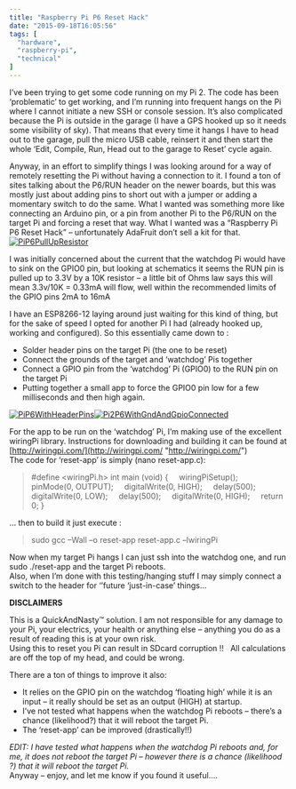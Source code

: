 ```yaml
---
title: "Raspberry Pi P6 Reset Hack"
date: "2015-09-18T16:05:56"
tags: [
  "hardware",
  "raspberry-pi",
  "technical"
]
---
```

I’ve been trying to get some code running on my Pi 2. The code has been ‘problematic’ to get working, and I’m running into frequent hangs on the Pi where I cannot initiate a new SSH or console session. It’s also complicated because the Pi is outside in the garage (I have a GPS hooked up so it needs some visibility of sky). That means that every time it hangs I have to head out to the garage, pull the micro USB cable, reinsert it and then start the whole ‘Edit, Compile, Run, Head out to the garage to Reset’ cycle again.

Anyway, in an effort to simplify things I was looking around for a way of remotely resetting the Pi without having a connection to it. I found a ton of sites talking about the P6/RUN header on the newer boards, but this was mostly just about adding pins to short out with a jumper or adding a momentary switch to do the same. What I wanted was something more like connecting an Arduino pin, or a pin from another Pi to the P6/RUN on the target Pi and forcing a reset that way. What I wanted was a “Raspberry Pi P6 Reset Hack” – unfortunately AdaFruit don’t sell a kit for that.[![PiP6PullUpResistor](PiP6PullUpResistor_thumb.png "PiP6PullUpResistor")](https://kapie.com/wp-content/uploads/2015/09/PiP6PullUpResistor.png)

I was initially concerned about the current that the watchdog Pi would have to sink on the GPIO0 pin, but looking at schematics it seems the RUN pin is pulled up to 3.3V by a 10K resistor – a little bit of Ohms law says this will mean 3.3v/10K = 0.33mA will flow, well within the recommended limits of the GPIO pins 2mA to 16mA

I have an ESP8266-12 laying around just waiting for this kind of thing, but for the sake of speed I opted for another Pi I had (already hooked up, working and configured). So this essentially came down to :

-   Solder header pins on the target Pi (the one to be reset)
-   Connect the grounds of the target and ‘watchdog’ Pis together
-   Connect a GPIO pin from the ‘watchdog’ Pi (GPIO0) to the RUN pin on the target Pi
-   Putting together a small app to force the GPIO0 pin low for a few milliseconds and then high again.

[![PiP6WithHeaderPins](PiP6WithHeaderPins_thumb.png "PiP6WithHeaderPins")](https://kapie.com/wp-content/uploads/2015/09/PiP6WithHeaderPins.png)[![Pi2P6WithGndAndGpioConnected](Pi2P6WithGndAndGpioConnected_thumb.png "Pi2P6WithGndAndGpioConnected")](https://kapie.com/wp-content/uploads/2015/09/Pi2P6WithGndAndGpioConnected.png)

For the app to be run on the ‘watchdog’ Pi, I’m making use of the excellent wiringPi library. Instructions for downloading and building it can be found at [http://wiringpi.com/](http://wiringpi.com/ "http://wiringpi.com/")  
The code for ‘reset-app’ is simply (nano reset-app.c):

> #define <wiringPi.h>
> int main (void)
> {
>     wiringPiSetup();
>     pinMode(0, OUTPUT);
>     digitalWrite(0, HIGH);
>     delay(500);
>     digitalWrite(0, LOW);
>     delay(500);
>     digitalWrite(0, HIGH);
>     return 0;
> }

… then to build it just execute :

> sudo gcc –Wall –o reset-app reset-app.c –lwiringPi

Now when my target Pi hangs I can just ssh into the watchdog one, and run sudo ./reset-app and the target Pi reboots.  
Also, when I’m done with this testing/hanging stuff I may simply connect a switch to the header for ‘’future ‘just-in-case’ things…

**DISCLAIMERS**

This is a QuickAndNasty™ solution. I am not responsible for any damage to your Pi, your electrics, your health or anything else – anything you do as a result of reading this is at your own risk.  
Using this to reset you Pi can result in SDcard corruption !!   All calculations are off the top of my head, and could be wrong.

There are a ton of things to improve it also:

-   It relies on the GPIO pin on the watchdog ‘floating high’ while it is an input – it really should be set as an output (HIGH) at startup.
-   I’ve not tested what happens when the watchdog Pi reboots – there’s a chance (likelihood?) that it will reboot the target Pi.
-   The ‘reset-app’ can be improved (drastically!!)

*EDIT: I have tested what happens when the watchdog Pi reboots and, for me, it does not reboot the target Pi – however there is a chance (likelihood ?) that it will reboot the target Pi.*  
Anyway – enjoy, and let me know if you found it useful….